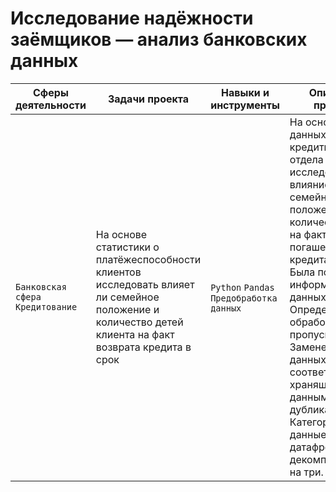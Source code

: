 # Исследование надёжности заёмщиков — анализ банковских данных

Сферы деятельности | Задачи проекта                                  | Навыки и инструменты         |Описание проекта                                                  |
------------------ | ------------------------------------------------|------------------------------|------------------------------------------------------------------|
`Банковская сфера` `Кредитование`| На основе статистики о платёжеспособности клиентов исследовать влияет ли семейное положение и количество детей клиента на факт возврата кредита в срок| `Python` `Pandas` `Предобработка данных` |На основе данных кредитного отдела банка исследовал влияние семейного положения и количества детей на факт погашения кредита в срок. Была получена информация о данных. Определены и обработаны пропуски. Заменены типы данных на соответствующие хранящимся данным. Удалены дубликаты. Категоризованы данные. Один датафрейм декомпозирован на три.|

